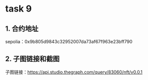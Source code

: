 # task 9

## 1. 合约地址

sepolia：0x9b805d9843c32952007da73af67f963e23bff790

## 2. 子图链接和截图

子图链接：https://api.studio.thegraph.com/query/83060/nft/v0.0.1
